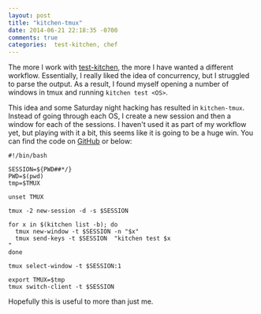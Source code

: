 ```yaml
---
layout: post
title: "kitchen-tmux"
date: 2014-06-21 22:18:35 -0700
comments: true
categories:  test-kitchen, chef
---
```

The more I work with [test-kitchen](http://kitchen.ci), the more I have wanted a different workflow. Essentially, I really liked the idea of concurrency, but I struggled to parse the output. As a result, I found myself opening a number of windows in tmux and running `kitchen test <OS>`.

This idea and some Saturday night hacking has resulted in `kitchen-tmux`. Instead of going through each OS, I create a new session and then a window for each of the sessions. I haven't used it as part of my workflow yet, but playing with it a bit, this seems like it is going to be a huge win. You can find the code on [GitHub](https://github.com/cwebberOps/dotfiles/blob/master/bin/kitchen-tmux) or below:

````
#!/bin/bash

SESSION=${PWD##*/}
PWD=$(pwd)
tmp=$TMUX

unset TMUX

tmux -2 new-session -d -s $SESSION

for x in $(kitchen list -b); do
  tmux new-window -t $SESSION -n "$x"
  tmux send-keys -t $SESSION  "kitchen test $x
"
done

tmux select-window -t $SESSION:1

export TMUX=$tmp
tmux switch-client -t $SESSION
````

Hopefully this is useful to more than just me.